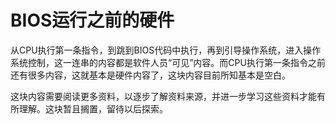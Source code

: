 # BIOS运行之前的硬件

从CPU执行第一条指令，到跳到BIOS代码中执行，再到引导操作系统，进入操作系统控制，这一连串的内容都是软件人员“可见”内容。而CPU执行第一条指令之前还有很多内容，这就基本是硬件内容了，这块内容目前所知基本是空白。

这块内容需要阅读更多资料，以逐步了解资料来源，并进一步学习这些资料才能有所理解。这块暂且搁置，留待以后探索。

